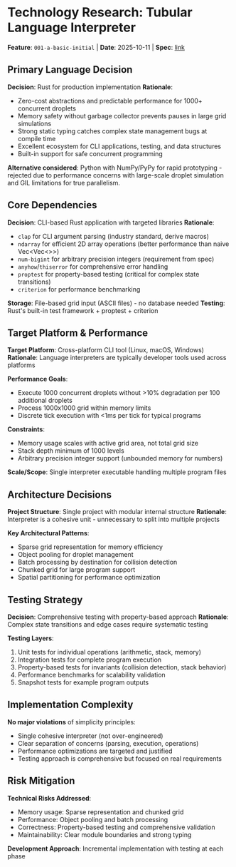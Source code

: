 # Technology Research: Tubular Language Interpreter

**Feature**: `001-a-basic-initial` | **Date**: 2025-10-11 | **Spec**: [link](spec.md)

## Primary Language Decision

**Decision**: Rust for production implementation
**Rationale**:
- Zero-cost abstractions and predictable performance for 1000+ concurrent droplets
- Memory safety without garbage collector prevents pauses in large grid simulations
- Strong static typing catches complex state management bugs at compile time
- Excellent ecosystem for CLI applications, testing, and data structures
- Built-in support for safe concurrent programming

**Alternative considered**: Python with NumPy/PyPy for rapid prototyping - rejected due to performance concerns with large-scale droplet simulation and GIL limitations for true parallelism.

## Core Dependencies

**Decision**: CLI-based Rust application with targeted libraries
**Rationale**:
- `clap` for CLI argument parsing (industry standard, derive macros)
- `ndarray` for efficient 2D array operations (better performance than naive Vec<Vec<>>)
- `num-bigint` for arbitrary precision integers (requirement from spec)
- `anyhow`/`thiserror` for comprehensive error handling
- `proptest` for property-based testing (critical for complex state transitions)
- `criterion` for performance benchmarking

**Storage**: File-based grid input (ASCII files) - no database needed
**Testing**: Rust's built-in test framework + proptest + criterion

## Target Platform & Performance

**Target Platform**: Cross-platform CLI tool (Linux, macOS, Windows)
**Rationale**: Language interpreters are typically developer tools used across platforms

**Performance Goals**:
- Execute 1000 concurrent droplets without >10% degradation per 100 additional droplets
- Process 1000x1000 grid within memory limits
- Discrete tick execution with <1ms per tick for typical programs

**Constraints**:
- Memory usage scales with active grid area, not total grid size
- Stack depth minimum of 1000 levels
- Arbitrary precision integer support (unbounded memory for numbers)

**Scale/Scope**: Single interpreter executable handling multiple program files

## Architecture Decisions

**Project Structure**: Single project with modular internal structure
**Rationale**: Interpreter is a cohesive unit - unnecessary to split into multiple projects

**Key Architectural Patterns**:
- Sparse grid representation for memory efficiency
- Object pooling for droplet management
- Batch processing by destination for collision detection
- Chunked grid for large program support
- Spatial partitioning for performance optimization

## Testing Strategy

**Decision**: Comprehensive testing with property-based approach
**Rationale**: Complex state transitions and edge cases require systematic testing

**Testing Layers**:
1. Unit tests for individual operations (arithmetic, stack, memory)
2. Integration tests for complete program execution
3. Property-based tests for invariants (collision detection, stack behavior)
4. Performance benchmarks for scalability validation
5. Snapshot tests for example program outputs

## Implementation Complexity

**No major violations** of simplicity principles:
- Single cohesive interpreter (not over-engineered)
- Clear separation of concerns (parsing, execution, operations)
- Performance optimizations are targeted and justified
- Testing approach is comprehensive but focused on real requirements

## Risk Mitigation

**Technical Risks Addressed**:
- Memory usage: Sparse representation and chunked grid
- Performance: Object pooling and batch processing
- Correctness: Property-based testing and comprehensive validation
- Maintainability: Clear module boundaries and strong typing

**Development Approach**: Incremental implementation with testing at each phase